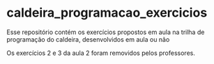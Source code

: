 # caldeira_programacao_exercicios

Esse repositório contém os exercícios propostos em aula na trilha de programação do caldeira, desenvolvidos em aula ou não

Os exercícios 2 e 3 da aula 2 foram removidos pelos professores.
